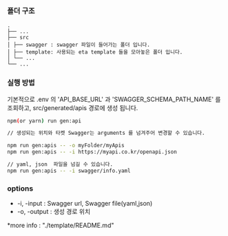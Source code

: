 ### 폴더 구조

    .
    ├── ...
    ├── src
    │ ├── swagger : swagger 파일이 들어가는 폴더 입니다.
    │ ├── template: 사용되는 eta template 들을 모아놓은 폴더 입니다.
    │ └── ...
    └── ...

### 실행 방법

기본적으로 .env 의 'API_BASE_URL' 과 'SWAGGER_SCHEMA_PATH_NAME' 를 조회하고,
src/generated/apis 경로에 생성 됩니다.

```bash
npm(or yarn) run gen:api

// 생성되는 위치와 타켓 Swagger는 arguments 를 넘겨주어 변경할 수 있습니다.

npm run gen:apis -- -o myFolder/myApis
npm run gen:apis -- -i https://myapi.co.kr/openapi.json

// yaml, json  파일을 넘길 수 있습니다.
npm run gen:apis -- -i swagger/info.yaml

```

### options

- -i, -input : Swagger url, Swagger file(yaml,json)
- -o, -output : 생성 경로 위치

\*more info : "./template/README.md"
